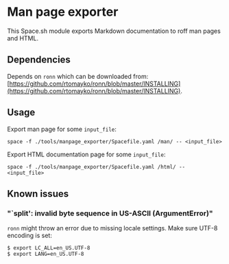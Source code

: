 # Man page exporter

This Space.sh module exports Markdown documentation to roff man pages and HTML.

## Dependencies
Depends on `ronn` which can be downloaded from: [https://github.com/rtomayko/ronn/blob/master/INSTALLING](https://github.com/rtomayko/ronn/blob/master/INSTALLING).

## Usage

Export man page for some `input_file`:
```
space -f ./tools/manpage_exporter/Spacefile.yaml /man/ -- <input_file>
```

Export HTML documentation page for some `input_file`:
```
space -f ./tools/manpage_exporter/Spacefile.yaml /html/ -- <input_file>
```

## Known issues

### "`split': invalid byte sequence in US-ASCII (ArgumentError)"

`ronn` might throw an error due to missing locale settings. Make sure UTF-8 encoding is set:
```
$ export LC_ALL=en_US.UTF-8
$ export LANG=en_US.UTF-8
```

